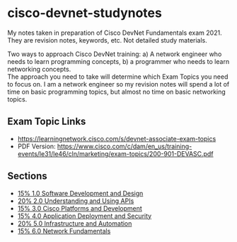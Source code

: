# cisco-devnet-studynotes
My notes taken in preparation of Cisco DevNet Fundamentals exam 2021.    
They are revision notes, keywords, etc. Not detailed study materials.    

Two ways to approach Cisco DevNet training: a) A network engineer who needs to learn programming concepts, b) a programmer who needs to learn networking concepts.  
The approach you need to take will determine which Exam Topics you need to focus on. I am a network engineer so my revision notes will spend a lot of time on basic programming topics, but almost no time on basic networking topics.  


## Exam Topic Links
* https://learningnetwork.cisco.com/s/devnet-associate-exam-topics
* PDF Version: https://www.cisco.com/c/dam/en_us/training-events/le31/le46/cln/marketing/exam-topics/200-901-DEVASC.pdf

## Sections
* [15% 1.0 Software Development and Design](/1.0/Section1.md)
* [20% 2.0 Understanding and Using APIs](21.0/Section2.md)
* [15% 3.0 Cisco Platforms and Development](/3.0/Section3.md)
* [15% 4.0 Application Deployment and Security](/4.0/Section4.md)
* [20% 5.0 Infrastructure and Automation](/5.0/Section5.md)
* [15% 6.0 Network Fundamentals](/6.0/Section6.md)




